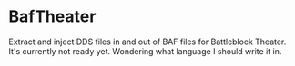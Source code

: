 # BafTheater
Extract and inject DDS files in and out of BAF files for Battleblock Theater.
It's currently not ready yet. Wondering what language I should write it in.

